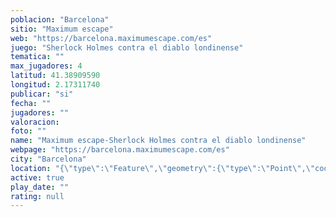 ```yaml
---
poblacion: "Barcelona"
sitio: "Maximum escape"
web: "https://barcelona.maximumescape.com/es"
juego: "Sherlock Holmes contra el diablo londinense"
tematica: ""
max_jugadores: 4
latitud: 41.38909590
longitud: 2.17311740
publicar: "si"
fecha: ""
jugadores: ""
valoracion: 
foto: ""
name: "Maximum escape-Sherlock Holmes contra el diablo londinense"
webpage: "https://barcelona.maximumescape.com/es"
city: "Barcelona"
location: "{\"type\":\"Feature\",\"geometry\":{\"type\":\"Point\",\"coordinates\":[2.1731174,41.3890959]}}"
active: true
play_date: ""
rating: null
---
```

